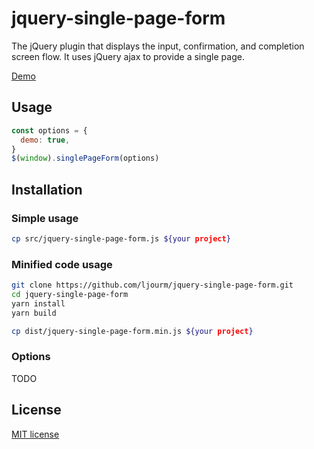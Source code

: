 # jquery-single-page-form

The jQuery plugin that displays the input, confirmation, and completion screen flow. It uses jQuery ajax to provide a single page.

[Demo](https://ljourm.github.io/jquery-single-page-form/demo.html)

## Usage

```js
const options = {
  demo: true,
}
$(window).singlePageForm(options)
```

## Installation

### Simple usage

```bash
cp src/jquery-single-page-form.js ${your project}
```

### Minified code usage

```bash
git clone https://github.com/ljourm/jquery-single-page-form.git
cd jquery-single-page-form
yarn install
yarn build

cp dist/jquery-single-page-form.min.js ${your project}
```

### Options

TODO

## License

[MIT license](LICENSE)
